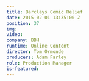 ```yaml
---
title: Barclays Comic Relief
date: 2015-02-01 13:35:00 Z
position: 37
img: 
video: 
company: BBH
runtime: Online Content
director: Tom Ormonde
producers: Adam Farley
role: Production Manager
is-featured: 
---
```


